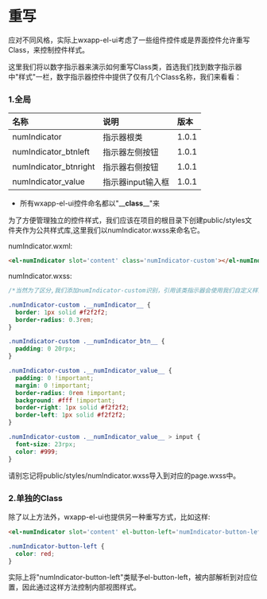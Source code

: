 # 重写

应对不同风格，实际上wxapp-el-ui考虑了一些组件控件或是界面控件允许重写Class，来控制控件样式。

这里我们将以数字指示器来演示如何重写Class类，首选我们找到数字指示器中"样式"一栏，数字指示器控件中提供了仅有几个Class名称，我们来看看：

### 1.全局

| 名称 | 说明 | 版本 |
| :--- | :--- | :--- |
| numIndicator | 指示器根类 | 1.0.1 |
| numIndicator\_btnleft | 指示器左侧按钮 | 1.0.1 |
| numIndicator\_btnright | 指示器右侧按钮 | 1.0.1 |
| numIndicator\_value | 指示器input输入框 | 1.0.1 |

* 所有wxapp-el-ui控件命名都以"\_\_**class**\_\_"来

为了方便管理独立的控件样式，我们应该在项目的根目录下创建public/styles文件夹作为公共样式库,这里我们以numIndicator.wxss来命名它。

numIndicator.wxml:

```html
<el-numIndicator slot='content' class='numIndicator-custom'></el-numIndicator>
```

numIndicator.wxss:

```css
/*当然为了区分,我们添加numIndicator-custom识别，引用该类指示器会使用我们自定义样式*/

.numIndicator-custom .__numIndicator__ {
  border: 1px solid #f2f2f2;
  border-radius: 0.3rem;
}

.numIndicator-custom .__numIndicator_btn__ {
  padding: 0 20rpx;
}

.numIndicator-custom .__numIndicator_value__ {
  padding: 0 !important;
  margin: 0 !important;
  border-radius: 0rem !important;
  background: #fff !important;
  border-right: 1px solid #f2f2f2;
  border-left: 1px solid #f2f2f2;
}

.numIndicator-custom .__numIndicator_value__ > input {
  font-size: 23rpx;
  color: #999; 
}
```

请别忘记将public/styles/numIndicator.wxss导入到对应的page.wxss中。

### 2.单独的Class

除了以上方法外，wxapp-el-ui也提供另一种重写方式，比如这样:

```html
<el-numIndicator slot='content' el-button-left='numIndicator-button-left'></el-numIndicator>
```

```css
.numIndicator-button-left {
  color: red;
}
```

实际上将"numIndicator-button-left"类赋予el-button-left，被内部解析到对应位置，因此通过这样方法控制内部视图样式。

